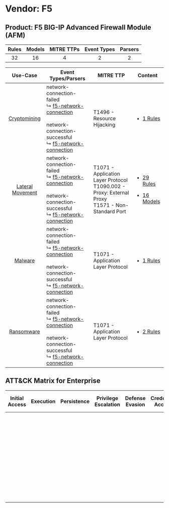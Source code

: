 Vendor: F5
==========
Product: F5 BIG-IP Advanced Firewall Module (AFM)
-------------------------------------------------
| Rules | Models | MITRE TTPs | Event Types | Parsers |
|:-----:|:------:|:----------:|:-----------:|:-------:|
|  32   |   16   |     4      |      2      |    2    |

|                           Use-Case                           | Event Types/Parsers                                                                                                                                                                                                              | MITRE TTP                                                                                                | Content                                                                                                                                   |
|:------------------------------------------------------------:| -------------------------------------------------------------------------------------------------------------------------------------------------------------------------------------------------------------------------------- | -------------------------------------------------------------------------------------------------------- | ----------------------------------------------------------------------------------------------------------------------------------------- |
|     [Cryptomining](../../../UseCases/uc_cryptomining.md)     |  network-connection-failed<br> ↳ [f5-network-connection](Parsers/parserContent_f5-network-connection.md)<br><br> network-connection-successful<br> ↳ [f5-network-connection](Parsers/parserContent_f5-network-connection.md)<br> | T1496 - Resource Hijacking<br>                                                                           | [<ul><li>1 Rules</li></ul>](Rules_Models/r_m_f5_f5_big-ip_advanced_firewall_module_(afm)_Cryptomining.md)                                 |
| [Lateral Movement](../../../UseCases/uc_lateral_movement.md) |  network-connection-failed<br> ↳ [f5-network-connection](Parsers/parserContent_f5-network-connection.md)<br><br> network-connection-successful<br> ↳ [f5-network-connection](Parsers/parserContent_f5-network-connection.md)<br> | T1071 - Application Layer Protocol<br>T1090.002 - Proxy: External Proxy<br>T1571 - Non-Standard Port<br> | [<ul><li>29 Rules</li></ul><ul><li>16 Models</li></ul>](Rules_Models/r_m_f5_f5_big-ip_advanced_firewall_module_(afm)_Lateral_Movement.md) |
|          [Malware](../../../UseCases/uc_malware.md)          |  network-connection-failed<br> ↳ [f5-network-connection](Parsers/parserContent_f5-network-connection.md)<br><br> network-connection-successful<br> ↳ [f5-network-connection](Parsers/parserContent_f5-network-connection.md)<br> | T1071 - Application Layer Protocol<br>                                                                   | [<ul><li>1 Rules</li></ul>](Rules_Models/r_m_f5_f5_big-ip_advanced_firewall_module_(afm)_Malware.md)                                      |
|       [Ransomware](../../../UseCases/uc_ransomware.md)       |  network-connection-failed<br> ↳ [f5-network-connection](Parsers/parserContent_f5-network-connection.md)<br><br> network-connection-successful<br> ↳ [f5-network-connection](Parsers/parserContent_f5-network-connection.md)<br> | T1071 - Application Layer Protocol<br>                                                                   | [<ul><li>2 Rules</li></ul>](Rules_Models/r_m_f5_f5_big-ip_advanced_firewall_module_(afm)_Ransomware.md)                                   |

ATT&CK Matrix for Enterprise
----------------------------
| Initial Access | Execution | Persistence | Privilege Escalation | Defense Evasion | Credential Access | Discovery | Lateral Movement | Collection | Command and Control                                                                                                                                                                                                                                                                           | Exfiltration | Impact                                                                  |
| -------------- | --------- | ----------- | -------------------- | --------------- | ----------------- | --------- | ---------------- | ---------- | --------------------------------------------------------------------------------------------------------------------------------------------------------------------------------------------------------------------------------------------------------------------------------------------- | ------------ | ----------------------------------------------------------------------- |
|                |           |             |                      |                 |                   |           |                  |            | [Non-Standard Port](https://attack.mitre.org/techniques/T1571)<br><br>[Proxy: External Proxy](https://attack.mitre.org/techniques/T1090/002)<br><br>[Application Layer Protocol](https://attack.mitre.org/techniques/T1071)<br><br>[Proxy](https://attack.mitre.org/techniques/T1090)<br><br> |              | [Resource Hijacking](https://attack.mitre.org/techniques/T1496)<br><br> |